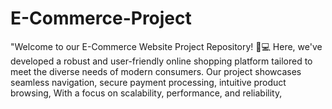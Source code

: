 # E-Commerce-Project
"Welcome to our E-Commerce Website Project Repository! 🛒💻 Here, we've developed a robust and user-friendly online shopping platform tailored to meet the diverse needs of modern consumers. Our project showcases seamless navigation, secure payment processing, intuitive product browsing, With a focus on scalability, performance, and reliability,
